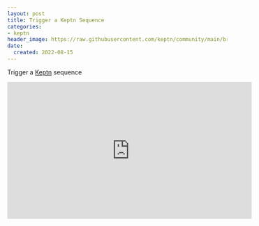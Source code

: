 ```yaml
---
layout: post
title: Trigger a Keptn Sequence
categories:
- keptn
header_image: https://raw.githubusercontent.com/keptn/community/main/branding/logos/keptn-logo-square.svg
date:
  created: 2022-08-15
---
```


Trigger a [Keptn](https://keptn.sh) sequence

<!-- more -->

<iframe width="560" height="315" src="https://www.youtube.com/embed/S0eumPKuAJY" title="YouTube video player" frameborder="0" allow="accelerometer; autoplay; clipboard-write; encrypted-media; gyroscope; picture-in-picture" allowfullscreen></iframe>